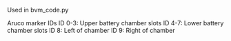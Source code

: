 Used in bvm_code.py

Aruco marker IDs
ID 0-3: Upper battery chamber slots
ID 4-7: Lower battery chamber slots
ID 8: Left of chamber
ID 9: Right of chamber